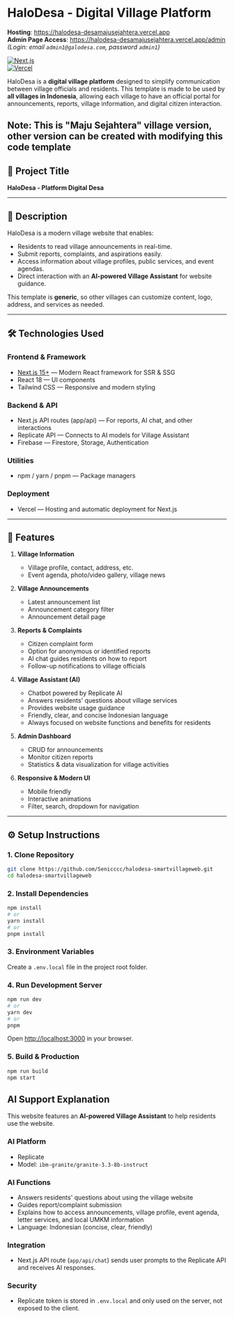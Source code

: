 # HaloDesa - Digital Village Platform

**Hosting**: https://halodesa-desamajusejahtera.vercel.app  
**Admin Page Access**: https://halodesa-desamajusejahtera.vercel.app/admin  
*(Login: email `admin1@galodesa.com`, password `admin1`)*

[![Next.js](https://img.shields.io/badge/Next.js-15+-blue?logo=next.js)](https://nextjs.org)  
[![Vercel](https://img.shields.io/badge/Deploy%20on-Vercel-000000?logo=vercel)](https://vercel.com/new?utm_medium=default-template&filter=next.js&utm_source=create-next-app&utm_campaign=create-next-app-readme)

HaloDesa is a **digital village platform** designed to simplify communication between village officials and residents. This template is made to be used by **all villages in Indonesia**, allowing each village to have an official portal for announcements, reports, village information, and digital citizen interaction.

Note: This is "Maju Sejahtera" village version, other version can be created with modifying this code template
---

## 📌 Project Title

**HaloDesa - Platform Digital Desa**

---

## 📖 Description

HaloDesa is a modern village website that enables:

- Residents to read village announcements in real-time.  
- Submit reports, complaints, and aspirations easily.  
- Access information about village profiles, public services, and event agendas.  
- Direct interaction with an **AI-powered Village Assistant** for website guidance.  

This template is **generic**, so other villages can customize content, logo, address, and services as needed.

---

## 🛠 Technologies Used

### Frontend & Framework
- [Next.js 15+](https://nextjs.org) — Modern React framework for SSR & SSG  
- React 18 — UI components  
- Tailwind CSS — Responsive and modern styling  

### Backend & API
- Next.js API routes (app/api) — For reports, AI chat, and other interactions  
- Replicate API — Connects to AI models for Village Assistant  
- Firebase — Firestore, Storage, Authentication  

### Utilities
- npm / yarn / pnpm — Package managers  

### Deployment
- Vercel — Hosting and automatic deployment for Next.js  

---

## 🌟 Features

1. **Village Information**  
   - Village profile, contact, address, etc.  
   - Event agenda, photo/video gallery, village news  

2. **Village Announcements**  
   - Latest announcement list  
   - Announcement category filter  
   - Announcement detail page  

3. **Reports & Complaints**  
   - Citizen complaint form  
   - Option for anonymous or identified reports  
   - AI chat guides residents on how to report  
   - Follow-up notifications to village officials  

4. **Village Assistant (AI)**  
   - Chatbot powered by Replicate AI  
   - Answers residents' questions about village services  
   - Provides website usage guidance  
   - Friendly, clear, and concise Indonesian language  
   - Always focused on website functions and benefits for residents  

5. **Admin Dashboard**  
   - CRUD for announcements  
   - Monitor citizen reports  
   - Statistics & data visualization for village activities  

6. **Responsive & Modern UI**  
   - Mobile friendly  
   - Interactive animations  
   - Filter, search, dropdown for navigation  

---

## ⚙️ Setup Instructions

### 1. Clone Repository
```bash
git clone https://github.com/Senicccc/halodesa-smartvillageweb.git
cd halodesa-smartvillageweb
```

### 2. Install Dependencies
```bash
npm install
# or
yarn install
# or
pnpm install
```

### 3. Environment Variables
Create a `.env.local` file in the project root folder.

### 4. Run Development Server
```bash
npm run dev
# or
yarn dev
# or
pnpm 
```

Open [http://localhost:3000](http://localhost:3000) in your browser.

### 5. Build & Production
```bash
npm run build
npm start
```

## AI Support Explanation

This website features an **AI-powered Village Assistant** to help residents use the website.

### AI Platform
- Replicate  
- Model: `ibm-granite/granite-3.3-8b-instruct`

### AI Functions
- Answers residents' questions about using the village website  
- Guides report/complaint submission  
- Explains how to access announcements, village profile, event agenda, letter services, and local UMKM information  
- Language: Indonesian (concise, clear, friendly)  

### Integration
- Next.js API route (`app/api/chat`) sends user prompts to the Replicate API and receives AI responses.  

### Security
- Replicate token is stored in `.env.local` and only used on the server, not exposed to the client.  




